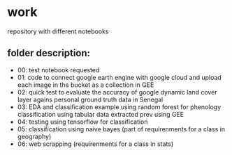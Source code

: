 # work
repository with different notebooks 

## folder description:
 * 00: test notebook requested 
 * 01: code to connect google earth engine with google cloud and upload each image in the bucket as a collection in GEE 
 * 02: quick test to evaluate the accuracy of google dynamic land cover layer agains personal ground truth data in Senegal 
 * 03: EDA and classification example using random forest for phenology classification using tabular data extracted prev using GEE 
 * 04: testing using tensorflow for classification 
 * 05: classification using naive bayes (part of requirenments for a class in geography)
 * 06: web scrapping (requirenments for a class in stats) 
